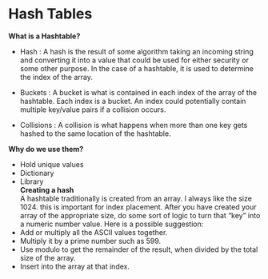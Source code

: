 # Hash Tables
**What is a Hashtable?**  

- Hash : A hash is the result of some algorithm taking an incoming string and converting it into a value that could be used for either security or some other purpose. In the case of a hashtable, it is used to determine the index of the array.  

- Buckets : A bucket is what is contained in each index of the array of the hashtable. Each index is a bucket. An index could potentially contain multiple key/value pairs if a collision occurs.  

- Collisions : A collision is what happens when more than one key gets hashed to the same location of the hashtable.  

**Why do we use them?**  
- Hold unique values  
- Dictionary  
- Library  
**Creating a hash**  
A hashtable traditionally is created from an array. I always like the size 1024. this is important for index placement. After you have created your array of the appropriate size, do some sort of logic to turn that “key” into a numeric number value. Here is a possible suggestion:  
- Add or multiply all the ASCII values together.
- Multiply it by a prime number such as 599.
- Use modulo to get the remainder of the result, when divided by the total size of the array.
- Insert into the array at that index.